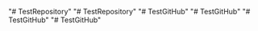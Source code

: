 "# TestRepository" 
"# TestRepository" 
"# TestGitHub" 
"# TestGitHub" 
"# TestGitHub" 
"# TestGitHub" 
